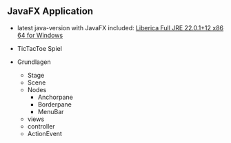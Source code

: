 ## JavaFX Application

- latest java-version with JavaFX included:
  [Liberica Full JRE 22.0.1+12 x86 64 for Windows](https://download.bell-sw.com/java/22.0.1+12/bellsoft-jre22.0.1+12-windows-amd64-full.msi)


- TicTacToe Spiel
- Grundlagen
  - Stage
  - Scene
  - Nodes
    - Anchorpane
    - Borderpane
    - MenuBar
  - views
  - controller
  - ActionEvent


